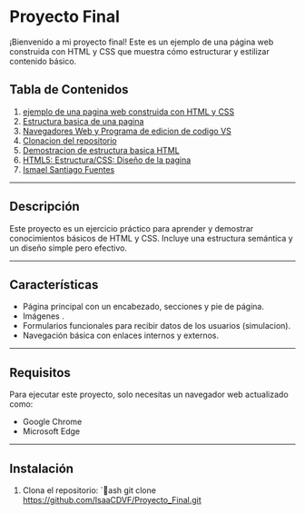 ﻿# Proyecto Final

¡Bienvenido a mi proyecto final! Este es un ejemplo de una página web construida con HTML y CSS que muestra cómo estructurar y estilizar contenido básico.

## Tabla de Contenidos
1. [ejemplo de una pagina web construida con HTML y CSS](#Descripcion)
2. [Estructura basica de una pagina](#Caracteristicas)
3. [Navegadores Web y Programa de edicion de codigo VS](#Requisitos)
4. [Clonacion del repositorio](#Instalacion)
5. [Demostracion de estructura basica HTML](#Uso)
6. [HTML5: Estructura/CSS: Diseño de la pagina](#TecnologiasUtilizadas)
7. [Ismael Santiago Fuentes](#Autor)

---

## Descripción

Este proyecto es un ejercicio práctico para aprender y demostrar conocimientos básicos de HTML y CSS. Incluye una estructura semántica y un diseño simple pero efectivo.

---

## Características

- Página principal con un encabezado, secciones y pie de página.
- Imágenes .
- Formularios funcionales para recibir datos de los usuarios (simulacion).
- Navegación básica con enlaces internos y externos.

---

## Requisitos

Para ejecutar este proyecto, solo necesitas un navegador web actualizado como:
- Google Chrome
- Microsoft Edge

---

## Instalación

1. Clona el repositorio:
   `ash
   git clone https://github.com/IsaaCDVF/Proyecto_Final.git

